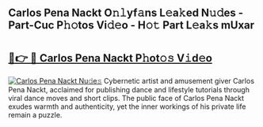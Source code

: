 ## Carlos Pena Nackt O𝚗𝚕yf𝚊ns L𝚎a𝚔ed N𝚞𝚍es - Part-Cuc P𝚑𝚘tos Vi𝚍𝚎o - H𝚘𝚝 Part L𝚎a𝚔s mUxar

# <h2><a href="http://kf9xc8.oniu.top/?m=Carlos+Pena+Nackt">🔗👉 🔴 Carlos Pena Nackt P𝚑ot𝚘𝚜 V𝚒d𝚎o</a></h2>

[![Carlos Pena Nackt Nu𝚍e𝚜](https://i.imgur.com/0qMVB7G.gif)](http://kf9xc8.oniu.top/?m=Carlos+Pena+Nackt)
Cybernetic artist and amusement giver Carlos Pena Nackt, acclaimed for publishing dance and lifestyle tutorials through viral dance moves and short clips. The public face of Carlos Pena Nackt exudes warmth and authenticity, yet the inner workings of his private life remain a puzzle.  
